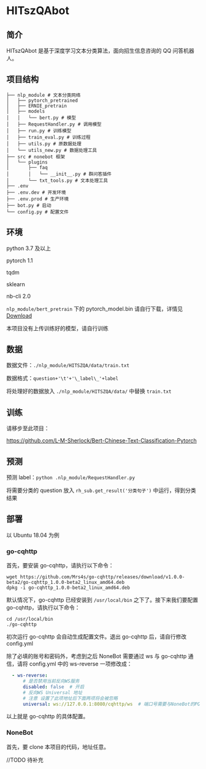 # HITszQAbot

## 简介

HITszQAbot 是基于深度学习文本分类算法，面向招生信息咨询的 QQ 问答机器人。

## 项目结构

```none
├── nlp_module # 文本分类网络
│	├── pytorch_pretrained 
│	├── ERNIE_pretrain
│	├── models 
│	│	└── bert.py # 模型
│	├── RequestHandler.py # 调用模型
│	├── run.py # 训练模型
│	├── train_eval.py # 训练过程
│	├── utils.py # 原数据处理
│	└── utils_new.py # 数据处理工具
├── src # nonebot 框架
│	└── plugins
│		├── faq
│		│	└── __init__.py # 群问答插件
│		└── txt_tools.py # 文本处理工具
├── .env
├── .env.dev # 开发环境
├── .env.prod # 生产环境
├── bot.py # 启动
└── config.py # 配置文件
```

## 环境

python 3.7 及以上

pytorch 1.1

tqdm

sklearn

nb-cli 2.0

`nlp_module/bert_pretrain` 下的 pytorch_model.bin 请自行下载，详情见 [Download](./nlp_module/bert_pretrain/README.md)

本项目没有上传训练好的模型，请自行训练

## 数据

数据文件：`./nlp_module/HITSZQA/data/train.txt`

数据格式：`question+'\t'+'\_label\_'+label`

将处理好的数据放入 `./nlp_module/HITSZQA/data/` 中替换 `train.txt`

## 训练

请移步至此项目：

https://github.com/L-M-Sherlock/Bert-Chinese-Text-Classification-Pytorch

## 预测

预测 label：`python .nlp_module/RequestHandler.py`

将需要分类的 question 放入 `rh_sub.get_result('分类句子')` 中运行，得到分类结果

## 部署

以 Ubuntu 18.04 为例

### go-cqhttp

首先，要安装 go-cqhttp，请执行以下命令：

```shell script
wget https://github.com/Mrs4s/go-cqhttp/releases/download/v1.0.0-beta2/go-cqhttp_1.0.0-beta2_linux_amd64.deb
dpkg -i go-cqhttp_1.0.0-beta2_linux_amd64.deb
```

默认情况下，go-cqhttp 已经安装到 `/usr/local/bin` 之下了。接下来我们要配置 go-cqhttp，请执行以下命令：

```shell script
cd /usr/local/bin
./go-cqhttp
```

初次运行 go-cqhttp 会自动生成配置文件。退出 go-cqhttp 后，请自行修改 config.yml

除了必填的账号和密码外，考虑到之后 NoneBot 需要通过 ws 与 go-cqhttp 通信，请将 config.yml 中的 ws-reverse 一项修改成：

```yaml
  - ws-reverse:
      # 是否禁用当前反向WS服务
      disabled: false  # 开启
      # 反向WS Universal 地址
      # 注意 设置了此项地址后下面两项将会被忽略
      universal: ws://127.0.0.1:8080/cqhttp/ws  # 端口号需要与NoneBot的PORT一致
```

以上就是 go-cqhttp 的具体配置。

### NoneBot

首先，要 clone 本项目的代码，地址任意。

//TODO 待补充

